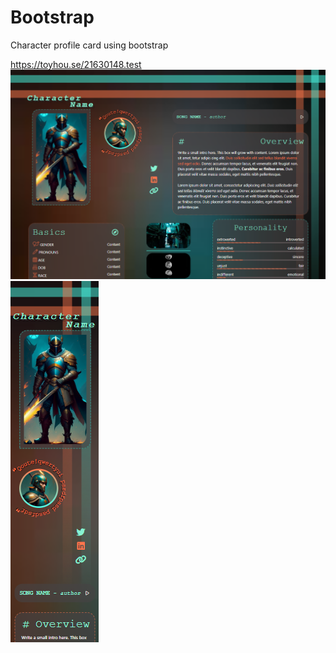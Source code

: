 # Bootstrap

Character profile card using bootstrap

https://toyhou.se/21630148.test
![Laptop](зображення_2023-05-22_182500684.png)
![Phone](зображення_2023-05-22_182534971.png)

